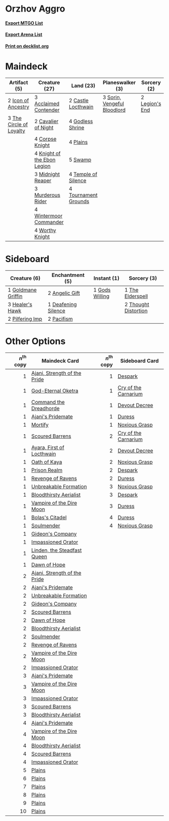 # Orzhov Aggro

#### [Export MTGO List](../collection/Orzhov%20Aggro/Orzhov%20Aggro.txt)
#### [Export Arena List](../collection/Orzhov%20Aggro/Orzhov%20Aggro_arena.txt)
#### [Print on decklist.org](http://decklist.org/?deckmain=3%09Acclaimed%20Contender%0A2%09Castle%20Locthwain%0A2%09Cavalier%20of%20Night%0A4%09Corpse%20Knight%0A4%09Godless%20Shrine%0A2%09Icon%20of%20Ancestry%0A4%09Knight%20of%20the%20Ebon%20Legion%0A2%09Legion's%20End%0A3%09Midnight%20Reaper%0A3%09Murderous%20Rider%0A4%09Plains%0A3%09Sorin,%20Vengeful%20Bloodlord%0A5%09Swamp%0A4%09Temple%20of%20Silence%0A3%09The%20Circle%20of%20Loyalty%0A4%09Tournament%20Grounds%0A4%09Wintermoor%20Commander%0A4%09Worthy%20Knight&deckside=2%09Angelic%20Gift%0A1%09Deafening%20Silence%0A1%09Gods%20Willing%0A1%09Goldmane%20Griffin%0A3%09Healer's%20Hawk%0A2%09Pacifism%0A2%09Pilfering%20Imp%0A1%09The%20Elderspell%0A2%09Thought%20Distortion)
# Maindeck

|                                           Artifact (5)                                           |                                            Creature (27)                                             |                                           Land (23)                                           |                                           Planeswalker (3)                                           |                                       Sorcery (2)                                       |
|--------------------------------------------------------------------------------------------------|------------------------------------------------------------------------------------------------------|-----------------------------------------------------------------------------------------------|------------------------------------------------------------------------------------------------------|-----------------------------------------------------------------------------------------|
|2 [Icon of Ancestry](http://gatherer.wizards.com/Pages/Card/Details.aspx?multiverseid=466983)     |3 [Acclaimed Contender](http://gatherer.wizards.com/Pages/Card/Details.aspx?multiverseid=472963)      |2 [Castle Locthwain](http://gatherer.wizards.com/Pages/Card/Details.aspx?multiverseid=473203)  |3 [Sorin, Vengeful Bloodlord](http://gatherer.wizards.com/Pages/Card/Details.aspx?multiverseid=461144)|2 [Legion's End](http://gatherer.wizards.com/Pages/Card/Details.aspx?multiverseid=466860)|
|3 [The Circle of Loyalty](http://gatherer.wizards.com/Pages/Card/Details.aspx?multiverseid=472971)|2 [Cavalier of Night](http://gatherer.wizards.com/Pages/Card/Details.aspx?multiverseid=466848)        |4 [Godless Shrine](http://gatherer.wizards.com/Pages/Card/Details.aspx?multiverseid=405099)    |                                                                                                      |                                                                                         |
|                                                                                                  |4 [Corpse Knight](http://gatherer.wizards.com/Pages/Card/Details.aspx?multiverseid=466960)            |4 [Plains](http://gatherer.wizards.com/Pages/Card/Details.aspx?multiverseid=439856)            |                                                                                                      |                                                                                         |
|                                                                                                  |4 [Knight of the Ebon Legion](http://gatherer.wizards.com/Pages/Card/Details.aspx?multiverseid=466859)|5 [Swamp](http://gatherer.wizards.com/Pages/Card/Details.aspx?multiverseid=439858)             |                                                                                                      |                                                                                         |
|                                                                                                  |3 [Midnight Reaper](http://gatherer.wizards.com/Pages/Card/Details.aspx?multiverseid=452827)          |4 [Temple of Silence](http://gatherer.wizards.com/Pages/Card/Details.aspx?multiverseid=373522) |                                                                                                      |                                                                                         |
|                                                                                                  |3 [Murderous Rider](http://gatherer.wizards.com/Pages/Card/Details.aspx?multiverseid=473059)          |4 [Tournament Grounds](http://gatherer.wizards.com/Pages/Card/Details.aspx?multiverseid=473210)|                                                                                                      |                                                                                         |
|                                                                                                  |4 [Wintermoor Commander](http://gatherer.wizards.com/Pages/Card/Details.aspx?multiverseid=473167)     |                                                                                               |                                                                                                      |                                                                                         |
|                                                                                                  |4 [Worthy Knight](http://gatherer.wizards.com/Pages/Card/Details.aspx?multiverseid=472998)            |                                                                                               |                                                                                                      |                                                                                         |


# Sideboard

|                                        Creature (6)                                         |                                       Enchantment (5)                                        |                                       Instant (1)                                       |                                          Sorcery (3)                                          |
|---------------------------------------------------------------------------------------------|----------------------------------------------------------------------------------------------|-----------------------------------------------------------------------------------------|-----------------------------------------------------------------------------------------------|
|1 [Goldmane Griffin](http://gatherer.wizards.com/Pages/Card/Details.aspx?multiverseid=469836)|2 [Angelic Gift](http://gatherer.wizards.com/Pages/Card/Details.aspx?multiverseid=446056)     |1 [Gods Willing](http://gatherer.wizards.com/Pages/Card/Details.aspx?multiverseid=442005)|1 [The Elderspell](http://gatherer.wizards.com/Pages/Card/Details.aspx?multiverseid=461016)    |
|3 [Healer's Hawk](http://gatherer.wizards.com/Pages/Card/Details.aspx?multiverseid=452764)   |1 [Deafening Silence](http://gatherer.wizards.com/Pages/Card/Details.aspx?multiverseid=472972)|                                                                                         |2 [Thought Distortion](http://gatherer.wizards.com/Pages/Card/Details.aspx?multiverseid=466871)|
|2 [Pilfering Imp](http://gatherer.wizards.com/Pages/Card/Details.aspx?multiverseid=452831)   |2 [Pacifism](http://gatherer.wizards.com/Pages/Card/Details.aspx?multiverseid=129667)         |                                                                                         |                                                                                               |


# Other Options

|*n*<sup>th</sup> copy|                                             Maindeck Card                                             |*n*<sup>th</sup> copy|                                        Sideboard Card                                         |
|--------------------:|-------------------------------------------------------------------------------------------------------|--------------------:|-----------------------------------------------------------------------------------------------|
|                    1|[Ajani, Strength of the Pride](http://gatherer.wizards.com/Pages/Card/Details.aspx?multiverseid=466756)|                    1|[Despark](http://gatherer.wizards.com/Pages/Card/Details.aspx?multiverseid=461117)             |
|                    1|[God-Eternal Oketra](http://gatherer.wizards.com/Pages/Card/Details.aspx?multiverseid=460943)          |                    1|[Cry of the Carnarium](http://gatherer.wizards.com/Pages/Card/Details.aspx?multiverseid=457214)|
|                    1|[Command the Dreadhorde](http://gatherer.wizards.com/Pages/Card/Details.aspx?multiverseid=461009)      |                    1|[Devout Decree](http://gatherer.wizards.com/Pages/Card/Details.aspx?multiverseid=466767)       |
|                    1|[Ajani's Pridemate](http://gatherer.wizards.com/Pages/Card/Details.aspx?multiverseid=376241)           |                    1|[Duress](http://gatherer.wizards.com/Pages/Card/Details.aspx?multiverseid=14557)               |
|                    1|[Mortify](http://gatherer.wizards.com/Pages/Card/Details.aspx?multiverseid=420829)                     |                    1|[Noxious Grasp](http://gatherer.wizards.com/Pages/Card/Details.aspx?multiverseid=466864)       |
|                    1|[Scoured Barrens](http://gatherer.wizards.com/Pages/Card/Details.aspx?multiverseid=405366)             |                    2|[Cry of the Carnarium](http://gatherer.wizards.com/Pages/Card/Details.aspx?multiverseid=457214)|
|                    1|[Ayara, First of Locthwain](http://gatherer.wizards.com/Pages/Card/Details.aspx?multiverseid=473037)   |                    2|[Devout Decree](http://gatherer.wizards.com/Pages/Card/Details.aspx?multiverseid=466767)       |
|                    1|[Oath of Kaya](http://gatherer.wizards.com/Pages/Card/Details.aspx?multiverseid=461136)                |                    2|[Noxious Grasp](http://gatherer.wizards.com/Pages/Card/Details.aspx?multiverseid=466864)       |
|                    1|[Prison Realm](http://gatherer.wizards.com/Pages/Card/Details.aspx?multiverseid=460953)                |                    2|[Despark](http://gatherer.wizards.com/Pages/Card/Details.aspx?multiverseid=461117)             |
|                    1|[Revenge of Ravens](http://gatherer.wizards.com/Pages/Card/Details.aspx?multiverseid=473066)           |                    2|[Duress](http://gatherer.wizards.com/Pages/Card/Details.aspx?multiverseid=14557)               |
|                    1|[Unbreakable Formation](http://gatherer.wizards.com/Pages/Card/Details.aspx?multiverseid=457173)       |                    3|[Noxious Grasp](http://gatherer.wizards.com/Pages/Card/Details.aspx?multiverseid=466864)       |
|                    1|[Bloodthirsty Aerialist](http://gatherer.wizards.com/Pages/Card/Details.aspx?multiverseid=466845)      |                    3|[Despark](http://gatherer.wizards.com/Pages/Card/Details.aspx?multiverseid=461117)             |
|                    1|[Vampire of the Dire Moon](http://gatherer.wizards.com/Pages/Card/Details.aspx?multiverseid=466874)    |                    3|[Duress](http://gatherer.wizards.com/Pages/Card/Details.aspx?multiverseid=14557)               |
|                    1|[Bolas's Citadel](http://gatherer.wizards.com/Pages/Card/Details.aspx?multiverseid=461006)             |                    4|[Duress](http://gatherer.wizards.com/Pages/Card/Details.aspx?multiverseid=14557)               |
|                    1|[Soulmender](http://gatherer.wizards.com/Pages/Card/Details.aspx?multiverseid=370587)                  |                    4|[Noxious Grasp](http://gatherer.wizards.com/Pages/Card/Details.aspx?multiverseid=466864)       |
|                    1|[Gideon's Company](http://gatherer.wizards.com/Pages/Card/Details.aspx?multiverseid=463835)            |                     |                                                                                               |
|                    1|[Impassioned Orator](http://gatherer.wizards.com/Pages/Card/Details.aspx?multiverseid=469859)          |                     |                                                                                               |
|                    1|[Linden, the Steadfast Queen](http://gatherer.wizards.com/Pages/Card/Details.aspx?multiverseid=472982) |                     |                                                                                               |
|                    1|[Dawn of Hope](http://gatherer.wizards.com/Pages/Card/Details.aspx?multiverseid=452758)                |                     |                                                                                               |
|                    2|[Ajani, Strength of the Pride](http://gatherer.wizards.com/Pages/Card/Details.aspx?multiverseid=466756)|                     |                                                                                               |
|                    2|[Ajani's Pridemate](http://gatherer.wizards.com/Pages/Card/Details.aspx?multiverseid=376241)           |                     |                                                                                               |
|                    2|[Unbreakable Formation](http://gatherer.wizards.com/Pages/Card/Details.aspx?multiverseid=457173)       |                     |                                                                                               |
|                    2|[Gideon's Company](http://gatherer.wizards.com/Pages/Card/Details.aspx?multiverseid=463835)            |                     |                                                                                               |
|                    2|[Scoured Barrens](http://gatherer.wizards.com/Pages/Card/Details.aspx?multiverseid=405366)             |                     |                                                                                               |
|                    2|[Dawn of Hope](http://gatherer.wizards.com/Pages/Card/Details.aspx?multiverseid=452758)                |                     |                                                                                               |
|                    2|[Bloodthirsty Aerialist](http://gatherer.wizards.com/Pages/Card/Details.aspx?multiverseid=466845)      |                     |                                                                                               |
|                    2|[Soulmender](http://gatherer.wizards.com/Pages/Card/Details.aspx?multiverseid=370587)                  |                     |                                                                                               |
|                    2|[Revenge of Ravens](http://gatherer.wizards.com/Pages/Card/Details.aspx?multiverseid=473066)           |                     |                                                                                               |
|                    2|[Vampire of the Dire Moon](http://gatherer.wizards.com/Pages/Card/Details.aspx?multiverseid=466874)    |                     |                                                                                               |
|                    2|[Impassioned Orator](http://gatherer.wizards.com/Pages/Card/Details.aspx?multiverseid=469859)          |                     |                                                                                               |
|                    3|[Ajani's Pridemate](http://gatherer.wizards.com/Pages/Card/Details.aspx?multiverseid=376241)           |                     |                                                                                               |
|                    3|[Vampire of the Dire Moon](http://gatherer.wizards.com/Pages/Card/Details.aspx?multiverseid=466874)    |                     |                                                                                               |
|                    3|[Impassioned Orator](http://gatherer.wizards.com/Pages/Card/Details.aspx?multiverseid=469859)          |                     |                                                                                               |
|                    3|[Scoured Barrens](http://gatherer.wizards.com/Pages/Card/Details.aspx?multiverseid=405366)             |                     |                                                                                               |
|                    3|[Bloodthirsty Aerialist](http://gatherer.wizards.com/Pages/Card/Details.aspx?multiverseid=466845)      |                     |                                                                                               |
|                    4|[Ajani's Pridemate](http://gatherer.wizards.com/Pages/Card/Details.aspx?multiverseid=376241)           |                     |                                                                                               |
|                    4|[Vampire of the Dire Moon](http://gatherer.wizards.com/Pages/Card/Details.aspx?multiverseid=466874)    |                     |                                                                                               |
|                    4|[Bloodthirsty Aerialist](http://gatherer.wizards.com/Pages/Card/Details.aspx?multiverseid=466845)      |                     |                                                                                               |
|                    4|[Scoured Barrens](http://gatherer.wizards.com/Pages/Card/Details.aspx?multiverseid=405366)             |                     |                                                                                               |
|                    4|[Impassioned Orator](http://gatherer.wizards.com/Pages/Card/Details.aspx?multiverseid=469859)          |                     |                                                                                               |
|                    5|[Plains](http://gatherer.wizards.com/Pages/Card/Details.aspx?multiverseid=439856)                      |                     |                                                                                               |
|                    6|[Plains](http://gatherer.wizards.com/Pages/Card/Details.aspx?multiverseid=439856)                      |                     |                                                                                               |
|                    7|[Plains](http://gatherer.wizards.com/Pages/Card/Details.aspx?multiverseid=439856)                      |                     |                                                                                               |
|                    8|[Plains](http://gatherer.wizards.com/Pages/Card/Details.aspx?multiverseid=439856)                      |                     |                                                                                               |
|                    9|[Plains](http://gatherer.wizards.com/Pages/Card/Details.aspx?multiverseid=439856)                      |                     |                                                                                               |
|                   10|[Plains](http://gatherer.wizards.com/Pages/Card/Details.aspx?multiverseid=439856)                      |                     |                                                                                               |


